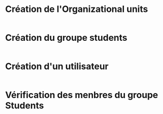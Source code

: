 # Création de l'Organizational units
![]()

# Création du groupe students
![]()

# Création d'un utilisateur
![]()

# Vérification des menbres du groupe Students
![]()
